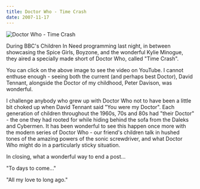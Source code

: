 ```yaml
---
title: Doctor Who - Time Crash
date: 2007-11-17
---
```


![Doctor Who - Time Crash](https://source.unsplash.com/di8ognBauG0/1600x900)

During BBC's Children In Need programming last night, in between showcasing the Spice Girls, Boyzone, and the wonderful Kylie Minogue, they aired a specially made short of Doctor Who, called "Time Crash".

You can click on the above image to see the video on YouTube. I cannot enthuse enough - seeing both the current (and perhaps best Doctor), David Tennant, alongside the Doctor of my childhood, Peter Davison, was wonderful.

I challenge anybody who grew up with Doctor Who not to have been a little bit choked up when David Tennant said "You were my Doctor". Each generation of children throughout the 1960s, 70s and 80s had "their Doctor" - the one they had rooted for while hiding behind the sofa from the Daleks and Cybermen. It has been wonderful to see this happen once more with the modern series of Doctor Who - our friend's children talk in hushed tones of the amazing powers of the sonic screwdriver, and what Doctor Who might do in a particularly sticky situation.

In closing, what a wonderful way to end a post...

"To days to come..."

"All my love to long ago."